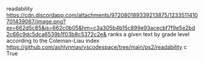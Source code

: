 readability
https://cdn.discordapp.com/attachments/972080189339213875/1233511410701439067/image.png?ex=662d5c85&is=662c0b05&hm=c3a305b4b15c899e93acecbf7f9e5e2bd2c66c9dc5dca6539b1f03b8c5372c2e&
ranks a given text by grade level according to the Coleman-Liau index
https://github.com/ashlynmay/vscodespace/tree/main/ps2/readability
c
True